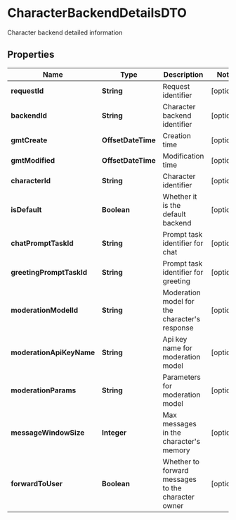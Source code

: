 

# CharacterBackendDetailsDTO

Character backend detailed information

## Properties

| Name | Type | Description | Notes |
|------------ | ------------- | ------------- | -------------|
|**requestId** | **String** | Request identifier |  [optional] |
|**backendId** | **String** | Character backend identifier |  [optional] |
|**gmtCreate** | **OffsetDateTime** | Creation time |  [optional] |
|**gmtModified** | **OffsetDateTime** | Modification time |  [optional] |
|**characterId** | **String** | Character identifier |  [optional] |
|**isDefault** | **Boolean** | Whether it is the default backend |  [optional] |
|**chatPromptTaskId** | **String** | Prompt task identifier for chat |  [optional] |
|**greetingPromptTaskId** | **String** | Prompt task identifier for greeting |  [optional] |
|**moderationModelId** | **String** | Moderation model for the character&#39;s response |  [optional] |
|**moderationApiKeyName** | **String** | Api key name for moderation model |  [optional] |
|**moderationParams** | **String** | Parameters for moderation model |  [optional] |
|**messageWindowSize** | **Integer** | Max messages in the character&#39;s memory |  [optional] |
|**forwardToUser** | **Boolean** | Whether to forward messages to the character owner |  [optional] |



